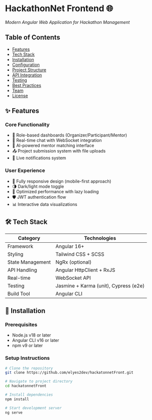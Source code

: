# HackathonNet Frontend 🌐  
*Modern Angular Web Application for Hackathon Management*

## Table of Contents
- [Features](#-features)
- [Tech Stack](#-tech-stack)
- [Installation](#-installation)
- [Configuration](#-configuration)
- [Project Structure](#-project-structure)
- [API Integration](#-api-integration)
- [Testing](#-testing)
- [Best Practices](#-best-practices)
- [Team](#-team)
- [License](#-license)

## ✨ Features

### **Core Functionality**
- 🎯 Role-based dashboards (Organizer/Participant/Mentor)
- 💬 Real-time chat with WebSocket integration
- 🤖 AI-powered mentor matching interface
- 📤 Project submission system with file uploads
- 🔔 Live notifications system

### **User Experience**
- 📱 Fully responsive design (mobile-first approach)
- 🌗 Dark/light mode toggle
- 🚀 Optimized performance with lazy loading
- 🛡️ JWT authentication flow
- 📊 Interactive data visualizations

## 🛠️ Tech Stack

| Category        | Technologies                          |
|-----------------|---------------------------------------|
| Framework       | Angular 16+                           |
| Styling         | Tailwind CSS + SCSS                   |
| State Management| NgRx (optional)                       |
| API Handling    | Angular HttpClient + RxJS             |
| Real-time       | WebSocket API                         |
| Testing         | Jasmine + Karma (unit), Cypress (e2e) |
| Build Tool      | Angular CLI                           |

## 🚀 Installation

### Prerequisites
- Node.js v18 or later
- Angular CLI v16 or later
- npm v9 or later

### Setup Instructions
```bash
# Clone the repository
git clone https://github.com/elyes2dev/hackatonnetFront.git

# Navigate to project directory
cd hackatonnetFront

# Install dependencies
npm install

# Start development server
ng serve

